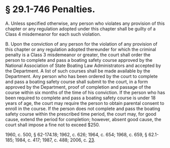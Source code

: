 # § 29.1-746 Penalties.

<p>A. Unless specified otherwise, any person who violates any provision of this chapter or any regulation adopted under this chapter shall be guilty of a Class 4 misdemeanor for each such violation.</p><p>B. Upon the conviction of any person for the violation of any provision of this chapter or any regulation adopted thereunder for which the criminal penalty is a Class 3 misdemeanor or greater, the court shall order the person to complete and pass a boating safety course approved by the National Association of State Boating Law Administrators and accepted by the Department. A list of such courses shall be made available by the Department. Any person who has been ordered by the court to complete and pass a boating safety course shall submit to the court, in a form approved by the Department, proof of completion and passage of the course within six months of the time of his conviction. If the person who has been required to complete and pass a boating safety course is under 18 years of age, the court may require the person to obtain parental consent to enroll in the course. If the person does not complete and pass the boating safety course within the prescribed time period, the court may, for good cause, extend the period for completion; however, absent good cause, the court shall impose a fine not to exceed $250.</p><p>1960, c. 500, § 62-174.18; 1962, c. 626; 1964, c. 654; 1968, c. 659, § 62.1-185; 1984, c. 417; 1987, c. 488; 2006, c. <a href='http://lis.virginia.gov/cgi-bin/legp604.exe?061+ful+CHAP0023'>23</a>.</p>